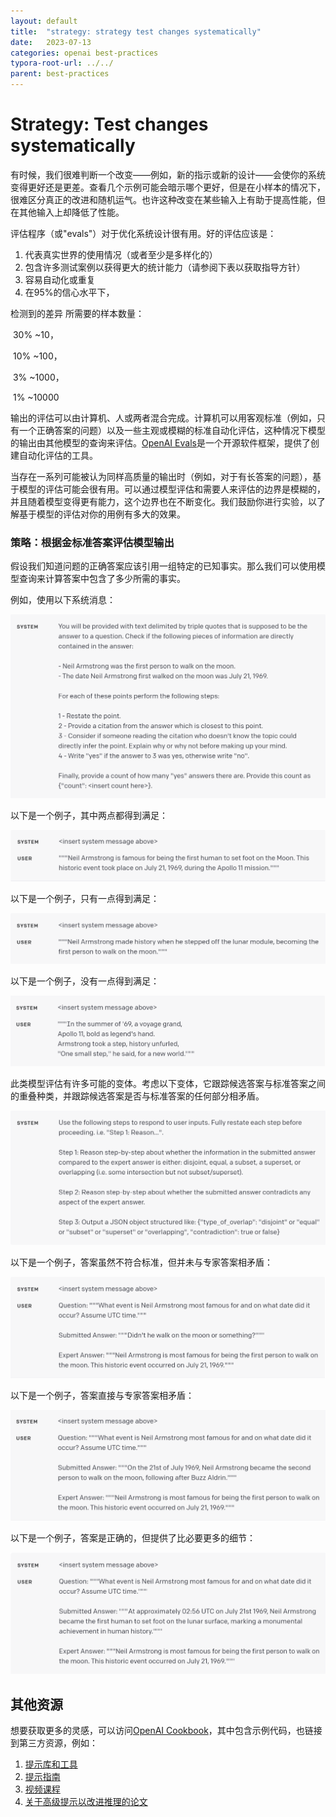 ```yaml
---
layout: default
title:  "strategy: strategy test changes systematically"
date:   2023-07-13
categories: openai best-practices
typora-root-url: ../../
parent: best-practices
---
```


# Strategy: Test changes systematically

​	有时候，我们很难判断一个改变——例如，新的指示或新的设计——会使你的系统变得更好还是更差。查看几个示例可能会暗示哪个更好，但是在小样本的情况下，很难区分真正的改进和随机运气。也许这种改变在某些输入上有助于提高性能，但在其他输入上却降低了性能。

评估程序（或"evals"）对于优化系统设计很有用。好的评估应该是：

1. 代表真实世界的使用情况（或者至少是多样化的）
2. 包含许多测试案例以获得更大的统计能力（请参阅下表以获取指导方针）
3. 容易自动化或重复
4. 在95%的信心水平下，

检测到的差异	所需要的样本数量：

​	30% 			~10，

​	10% 			~100，

​	3% 			~1000，

​	1% 			~10000

输出的评估可以由计算机、人或两者混合完成。计算机可以用客观标准（例如，只有一个正确答案的问题）以及一些主观或模糊的标准自动化评估，这种情况下模型的输出由其他模型的查询来评估。[OpenAI Evals](https://github.com/openai/evals)是一个开源软件框架，提供了创建自动化评估的工具。

当存在一系列可能被认为同样高质量的输出时（例如，对于有长答案的问题），基于模型的评估可能会很有用。可以通过模型评估和需要人来评估的边界是模糊的，并且随着模型变得更有能力，这个边界也在不断变化。我们鼓励你进行实验，以了解基于模型的评估对你的用例有多大的效果。

### 策略：根据金标准答案评估模型输出

假设我们知道问题的正确答案应该引用一组特定的已知事实。那么我们可以使用模型查询来计算答案中包含了多少所需的事实。

例如，使用以下系统消息：

![3](/assets/images/best-practices-4/3.png)

以下是一个例子，其中两点都得到满足：

![4](/assets/images/best-practices-4/4.png)

 以下是一个例子，只有一点得到满足： 

![5](/assets/images/best-practices-4/5.png)

以下是一个例子，没有一点得到满足：

![6](/assets/images/best-practices-4/6.png)

此类模型评估有许多可能的变体。考虑以下变体，它跟踪候选答案与标准答案之间的重叠种类，并跟踪候选答案是否与标准答案的任何部分相矛盾。

![7](/assets/images/best-practices-4/7.png)

以下是一个例子，答案虽然不符合标准，但并未与专家答案相矛盾：

![8](/assets/images/best-practices-4/8.png)

以下是一个例子，答案直接与专家答案相矛盾：

![9](/assets/images/best-practices-4/9.png)

以下是一个例子，答案是正确的，但提供了比必要更多的细节：

![10](/assets/images/best-practices-4/10.png)

## 其他资源 

想要获取更多的灵感，可以访问[OpenAI Cookbook](https://github.com/openai/openai-cookbook)，其中包含示例代码，也链接到第三方资源，例如：

1. [提示库和工具](https://github.com/openai/openai-cookbook#papers-on-advanced-prompting-to-improve-reasoning)
2. [提示指南](https://github.com/openai/openai-cookbook#prompting-guides)
3. [视频课程](https://github.com/openai/openai-cookbook#video-courses)
4. [关于高级提示以改进推理的论文](https://github.com/openai/openai-cookbook#papers-on-advanced-prompting-to-improve-reasoning)
